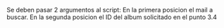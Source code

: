 Se deben pasar 2 argumentos al script: 
En la primera posicion el mail a buscar.
En la segunda posicion el ID del album solicitado en el punto 3.4
